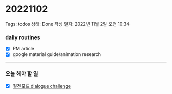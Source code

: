 # 20221102

Tags: todos
상태: Done
작성 일자: 2022년 11월 2일 오전 10:34

### daily routines

- [x]  PM article
- [x]  google material guide/animation research

---

### 오늘 해야 할 일

- [x]  [절전모드 dialogue challenge](https://www.notion.so/7c74124136854c408a9859409e6a5ef0)